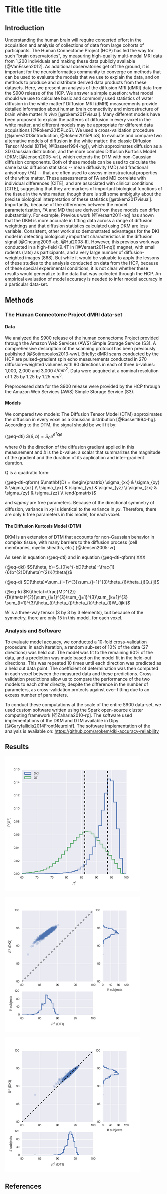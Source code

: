 
# Title title title


## Introduction

Understanding the human brain will require concerted effort in the acquisition
and analysis of collections of data from large cohorts of participants. The
Human Connectome Project (HCP) has led the way for such "brain observatories",
by measuring high-quality multi-modal MRI data from 1,200 individuals and making
these data publicly available [@VanEssen2012]. As additional observatories get
off the ground, it is important for the neuroinformatics community to converge
on methods that can be used to evaluate the models that we use to explain the
data, and on methods to produce and distribute derived data products from these
datasets. Here, we present an analysis of the diffusion MRI (dMRI) data from the
S900 release of the HCP. We answer a simple question: what model should we use
to calculate basic and commonly used statistics of water diffusion in the white
matter? Diffusion MRI (dMRI) measurements provide detailed information about
human brain connectivity and microstructure of brain white matter *in vivo*
[@rokem2017visual]. Many different models have been proposed to explain the
patterns of diffusion in every voxel in the white matter, and different models
may be appropriate for different data acquisitions [@Rokem2015PLoS]. We used a
cross-validation procedure [@james2013introduction, @Rokem2015PLoS] to evaluate
and compare two alternative models of diffusion in the white matter: the classic
Diffusion Tensor Model (DTM; [@Basser1994-hg]), which approximates diffusion as
a 3D Gaussian distribution, and the more complex Diffusion Kurtosis Model (DKM;
[@Jensen2005-vr]), which extends the DTM with non-Gaussian diffusion components.
Both of these models can be used to calculate the same basic diffusion
statistics -- mean diffusivity (MD) and fractional anisotropy (FA) -- that are
often used to assess microstructural properties of the white matter. These
assessments of FA and MD correlate with individual differences [CITE], and are
associated with clinical conditions [CITE], suggesting that they are markers of
important biological functions of the tissue in the white matter, though there
is still some ambiguity about the precise biological interpretation of these
statistics [@rokem2017visual]. Importantly, because of the differences between
the model parameterization, FA and MD that are derived from these models can
differ substantially. For example, Previous work [@Veraart2011-nq] has shown
that the DKM is more accurate in fitting data across a range of diffusion
weightings and that diffusion statistics calculated using DKM are less variable.
Consistent, other work also demonstrated advantages for the DKI model in
detecting biologically important characteristics in the diffusion signal
[@Cheung2009-ab, @Hui2008-ll]. However, this previous work was conducted in a
high-field (9.4T in [@Veraart2011-nq]) magnet, with small rodents (rats) as
participants, and a very large number of diffusion-weighted images (868). But
while it would be valuable to apply the lessons of these studies to the analysis
conducted on data from the HCP, because of these special experimental
conditions, it is not clear whether these results would generalize to the data
that was collected through the HCP. An empirical evaluation of model accuracy is
needed to infer model accuracy in a particular data-set.

## Methods

### The Human Connectome Project dMRI data-set

#### Data

We analyzed the S900 release of the human connectome Project provided through
the Amazon Web Services (AWS) Simple Storage Service (S3). A comprehensive
description of the scanning protocol has been previously published
[@Sotiropoulos2013-ww]. Briefly: dMRI scans conducted by the HCP are
pulsed-gradient spin echo measurements conducted in 270 diffusion-weighted
volumes with 90 directions in each of three b-values: 1,000, 2,000 and 3,000
$s/mm^2$. Data were acquired at a nominal resolution of 1.25 by 1.25 by 1.25
$mm^3$.

Preprocessed data for the S900 release were provided by the HCP through the
Amazon Web Services (AWS) Simple Storage Service (S3).

#### Models

We compared two models: The Diffusion Tensor Model (DTM) approximates the
diffusion in every voxel as a Gaussian distribution [@Basser1994-hg]. According
to the DTM, the signal should be well fit by:

(@eq-dti)  $S(\theta, b) = S_0 e^{\theta^T \mathbf{Q} \theta}$

where $\theta$ is the direction of the diffusion gradient applied in this
measurement and $b$ is the b-value: a scalar that summarizes the magnitude of
the gradient and the duration of its application and inter-gradient duration.

Q is a quadratic form:

(@eq-dti-qform) $\mathbf{D} = \begin{pmatrix} \sigma_{xx} & \sigma_{xy} & \sigma_{xz} \\ \sigma_{yx} & \sigma_{yy} & \sigma_{yz} \\ \sigma_{zx} & \sigma_{zy} & \sigma_{zz} \\ \end{pmatrix}$

and $sigma_ij$ are free parameters. Because of the directional symmetry of
diffusion, variance in $xy$ is identical to the variance in $yx$. Therefore,
there are only 6 free parameters in this model, for each voxel.

#### The Diffusion Kurtosis Model (DTM)

DKM is an extension of DTM that accounts for non-Gaussian behavior in complex
tissue, with many barriers to the diffusion process (cell membranes,
myelin sheaths, etc.) [@Jensen2005-vr]

As seen in equation (@eq-dti) and in equation (@eq-dti-qform) XXX

(@eq-dki)  $S(\theta, b)=S_{0}e^{-bD(\theta)+\frac{1}{6}b^{2}D(\theta)^{2}K(\theta)}$


(@eq-d) $D(\theta)=\sum_{i=1}^{3}\sum_{j=1}^{3}\theta_{i}\theta_{j}Q_{ij}$

(@eq-k) $K(\theta)=\frac{MD^{2}}{D(\theta)^{2}}\sum_{i=1}^{3}\sum_{j=1}^{3}\sum_{k=1}^{3} \sum_{l=1}^{3}\theta_{i}\theta_{j}\theta_{k}\theta_{l}W_{ijkl}$

$W$ is a three-way tensor (3 by 3 by 3 elements), but because of the symmetry,
there are only 15 in this model, for each voxel.

### Analysis and Software

To evaluate model accuacy, we conducted a 10-fold cross-validation procedure:
in each iteration, a random sub-set of 10% of the data (27 directions) was held
out. The model was fit to the remaining 90% of the data, and a prediction was
made based on the model fit in the held-out directions. This was repeated 10
times until each direction was predicted as a held out data point. The
coefficient of determination was then computed in each voxel between the
measured data and these predictions. Cross-validation predictions allow us to
compare the performance of the two models to each other directly, despite the
difference in the number of parameters, as cross-validation protects against
over-fitting due to an excess number of parameters.

To conduct these computations at the scale of the entire S900 data-set, we used
custom software written using the Spark open-source cluster computing framework
[@Zaharia2010-rp]. The software used implementations of the DKM and DTM
available in Dipy [@Garyfallidis2014FrontNeuroinf]. The software implementation
of the analysis is available on:
https://github.com/arokem/dki-accuracy-reliability

## Results

![*Figure 1*: Caption, caption](fig/histogram_cod_dki_dti.png)

![*Figure 2*: Caption, caption](fig/cod_dti_dki.png )

![*Figure 3*: Caption, caption](fig/dti_1000_dki.png )


## References
